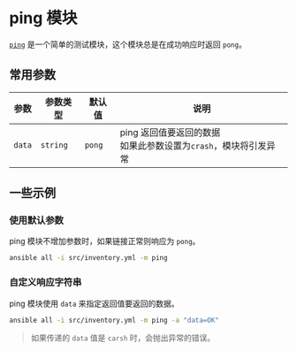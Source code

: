 # ping 模块

[`ping`](https://docs.ansible.com/ansible/latest/collections/ansible/builtin/ping_module.html#ansible-collections-ansible-builtin-ping-module****) 是一个简单的测试模块，这个模块总是在成功响应时返回 `pong`。

## 常用参数

| 参数    | 参数类型   | 默认值 | 说明  |
|-------|--------|--|-----|
| `data` | `string` |  `pong` | ping 返回值要返回的数据<br />如果此参数设置为`crash`，模块将引发异常    |

## 一些示例

### 使用默认参数

ping 模块不增加参数时，如果链接正常则响应为 `pong`。

```bash
ansible all -i src/inventory.yml -m ping
```

### 自定义响应字符串

ping 模块使用 `data` 来指定返回值要返回的数据。

```bash
ansible all -i src/inventory.yml -m ping -a "data=OK"
```

> 如果传递的 `data` 值是 `carsh` 时，会抛出异常的错误。